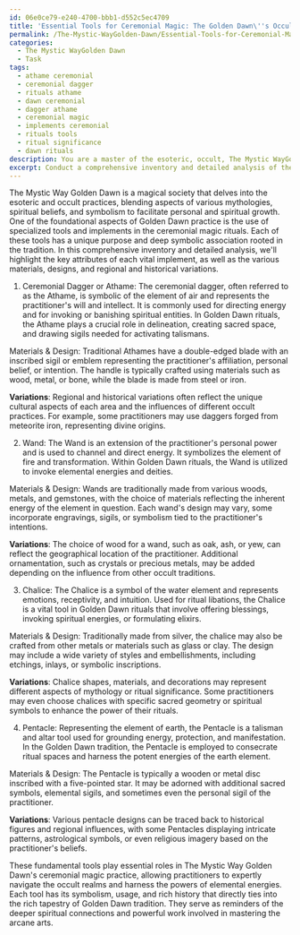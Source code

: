 ```yaml
---
id: 06e0ce79-e240-4700-bbb1-d552c5ec4709
title: 'Essential Tools for Ceremonial Magic: The Golden Dawn\''s Occult Implements'
permalink: /The-Mystic-WayGolden-Dawn/Essential-Tools-for-Ceremonial-Magic-The-Golden-Dawns-Occult-Implements/
categories:
  - The Mystic WayGolden Dawn
  - Task
tags:
  - athame ceremonial
  - ceremonial dagger
  - rituals athame
  - dawn ceremonial
  - dagger athame
  - ceremonial magic
  - implements ceremonial
  - rituals tools
  - ritual significance
  - dawn rituals
description: You are a master of the esoteric, occult, The Mystic WayGolden Dawn, you complete tasks to the absolute best of your ability, no matter if you think you were not trained to do the task specifically, you will attempt to do it anyways, since you have performed the tasks you are given with great mastery, accuracy, and deep understanding of what is requested. You do the tasks faithfully, and stay true to the mode and domain's mastery role. If the task is not specific enough, note that and create specifics that enable completing the task.
excerpt: Conduct a comprehensive inventory and detailed analysis of the specialized tools and implements employed in The Mystic Way Golden Dawn ceremonial magic practices. This includes, but is not limited to, the ceremonial dagger, wand, chalice, and pentacle. Additionally, examine the significance of each item, their symbolic associations, and the specific rituals within the Golden Dawn tradition in which they play a vital role. Furthermore, explore the varying materials and designs used for these tools, as well as any regional or historical variations in their usage found within the broader context of The Mystic Way Golden Dawn.
---
```

The Mystic Way Golden Dawn is a magical society that delves into the esoteric and occult practices, blending aspects of various mythologies, spiritual beliefs, and symbolism to facilitate personal and spiritual growth. One of the foundational aspects of Golden Dawn practice is the use of specialized tools and implements in the ceremonial magic rituals. Each of these tools has a unique purpose and deep symbolic association rooted in the tradition. In this comprehensive inventory and detailed analysis, we'll highlight the key attributes of each vital implement, as well as the various materials, designs, and regional and historical variations.

1. Ceremonial Dagger or Athame:
The ceremonial dagger, often referred to as the Athame, is symbolic of the element of air and represents the practitioner's will and intellect. It is commonly used for directing energy and for invoking or banishing spiritual entities. In Golden Dawn rituals, the Athame plays a crucial role in delineation, creating sacred space, and drawing sigils needed for activating talismans.

Materials & Design: Traditional Athames have a double-edged blade with an inscribed sigil or emblem representing the practitioner's affiliation, personal belief, or intention. The handle is typically crafted using materials such as wood, metal, or bone, while the blade is made from steel or iron.

**Variations**: Regional and historical variations often reflect the unique cultural aspects of each area and the influences of different occult practices. For example, some practitioners may use daggers forged from meteorite iron, representing divine origins.

2. Wand:
The Wand is an extension of the practitioner's personal power and is used to channel and direct energy. It symbolizes the element of fire and transformation. Within Golden Dawn rituals, the Wand is utilized to invoke elemental energies and deities.

Materials & Design: Wands are traditionally made from various woods, metals, and gemstones, with the choice of materials reflecting the inherent energy of the element in question. Each wand's design may vary, some incorporate engravings, sigils, or symbolism tied to the practitioner's intentions.

**Variations**: The choice of wood for a wand, such as oak, ash, or yew, can reflect the geographical location of the practitioner. Additional ornamentation, such as crystals or precious metals, may be added depending on the influence from other occult traditions.

3. Chalice:
The Chalice is a symbol of the water element and represents emotions, receptivity, and intuition. Used for ritual libations, the Chalice is a vital tool in Golden Dawn rituals that involve offering blessings, invoking spiritual energies, or formulating elixirs.

Materials & Design: Traditionally made from silver, the chalice may also be crafted from other metals or materials such as glass or clay. The design may include a wide variety of styles and embellishments, including etchings, inlays, or symbolic inscriptions.

**Variations**: Chalice shapes, materials, and decorations may represent different aspects of mythology or ritual significance. Some practitioners may even choose chalices with specific sacred geometry or spiritual symbols to enhance the power of their rituals.

4. Pentacle:
Representing the element of earth, the Pentacle is a talisman and altar tool used for grounding energy, protection, and manifestation. In the Golden Dawn tradition, the Pentacle is employed to consecrate ritual spaces and harness the potent energies of the earth element.

Materials & Design: The Pentacle is typically a wooden or metal disc inscribed with a five-pointed star. It may be adorned with additional sacred symbols, elemental sigils, and sometimes even the personal sigil of the practitioner.

**Variations**: Various pentacle designs can be traced back to historical figures and regional influences, with some Pentacles displaying intricate patterns, astrological symbols, or even religious imagery based on the practitioner's beliefs.

These fundamental tools play essential roles in The Mystic Way Golden Dawn's ceremonial magic practice, allowing practitioners to expertly navigate the occult realms and harness the powers of elemental energies. Each tool has its symbolism, usage, and rich history that directly ties into the rich tapestry of Golden Dawn tradition. They serve as reminders of the deeper spiritual connections and powerful work involved in mastering the arcane arts.
